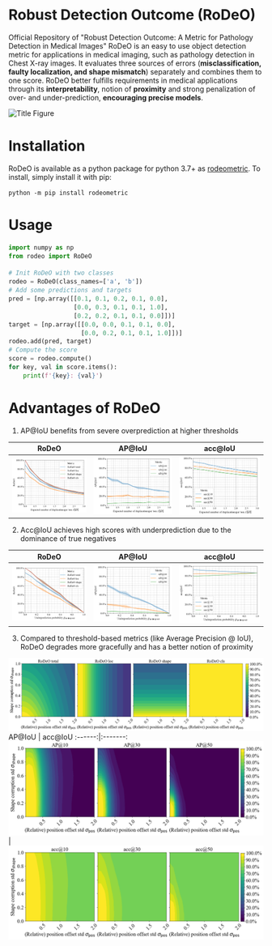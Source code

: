 # Robust Detection Outcome (RoDeO)

Official Repository of "Robust Detection Outcome: A Metric for Pathology Detection in Medical Images"
RoDeO is an easy to use object detection metric for applications in medical imaging, such as pathology detection in Chest X-ray images.
It evaluates three sources of errors (**misclassification, faulty localization, and shape mismatch**) separately and combines them to one score.
RoDeO better fulfills requirements in medical applications through its **interpretability**, notion of **proximity** and strong penalization of over- and under-prediction, **encouraging precise models**.

![Title Figure](./assets/title_figure.png)

# Installation

RoDeO is available as a python package for python 3.7+ as [rodeometric](TODO). To install, simply install it with pip:
```shell
python -m pip install rodeometric
```

# Usage

```python
import numpy as np
from rodeo import RoDeO

# Init RoDeO with two classes
rodeo = RoDeO(class_names=['a', 'b'])
# Add some predictions and targets
pred = [np.array([[0.1, 0.1, 0.2, 0.1, 0.0],
                  [0.0, 0.3, 0.1, 0.1, 1.0],
                  [0.2, 0.2, 0.1, 0.1, 0.0]])]
target = [np.array([[0.0, 0.0, 0.1, 0.1, 0.0],
                    [0.0, 0.2, 0.1, 0.1, 1.0]])]
rodeo.add(pred, target)
# Compute the score
score = rodeo.compute()
for key, val in score.items():
    print(f'{key}: {val}')
```

# Advantages of RoDeO

1. AP@IoU benefits from severe overprediction at higher thresholds

 RoDeO | AP@IoU | acc@IoU
:-----:|:------:|:-------:
![Overprediction RoDeO](./assets/boxoracle_overperclass_fixedsizesigma_RoDeO.png) | ![Overprediction AP@IoU](./assets/boxoracle_overperclass_fixedsizesigma_AP.png) | ![Overprediction acc@IoU](./assets/boxoracle_overperclass_fixedsizesigma_acc.png)

2. Acc@IoU achieves high scores with underprediction due to the dominance of true negatives

 RoDeO | AP@IoU | acc@IoU
:-----:|:------:|:-------:
![Underprediction RoDeO](./assets/boxoracle_undersample_fixedsizesigma_RoDeO.png) | ![Underprediction AP@IoU](./assets/boxoracle_undersample_fixedsizesigma_AP.png) | ![Underprediction acc@IoU](./assets/boxoracle_undersample_fixedsizesigma_acc.png)

3. Compared to threshold-based metrics (like Average Precision @ IoU), RoDeO degrades more gracefully and has a better notion of proximity

![Localation error RoDeO](./assets/boxoracle_randcorrupt_relpossize_RoDeO.png)
 AP@IoU | acc@IoU
:------:|:-------:
![Localation error AP@IoU](./assets/boxoracle_randcorrupt_relpossize_AP.png) | ![Localation error acc@IoU](./assets/boxoracle_randcorrupt_relpossize_acc.png)

<!-- # Citation
If you use RoDeO in your project, please cite
```
@inproceedings{rodeo-midl2023,
  author    = {Felix Meissen and Philip Müller and Georgios Kaissis and Daniel Rückert},
  title     = {Robust Detection Outcome: A Metric for Pathology Detection in Medical Images.},
  booktitle = {MIDL},
  year      = {2023},
}
``` -->